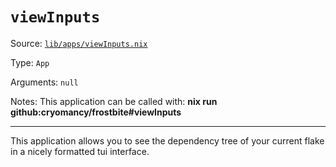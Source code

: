 # `viewInputs`

Source: [`lib/apps/viewInputs.nix`](https://github.com/cryomancy/frostbite/blob/main/lib/apps/viewInputs.nix)

Type: `App`

Arguments: `null`

Notes:
This application can be called with:
**nix run github:cryomancy/frostbite#viewInputs**

---

This application allows you to see the dependency tree of your current flake
in a nicely formatted tui interface.
